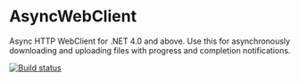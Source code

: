 AsyncWebClient
==============

Async HTTP WebClient for .NET 4.0 and above. Use this for asynchronously downloading and uploading files with progress and completion notifications.


[![Build status](https://ci.appveyor.com/api/projects/status/v2270wjqf3xlcdf5)](https://ci.appveyor.com/project/ashokgelal/asyncwebclient)
